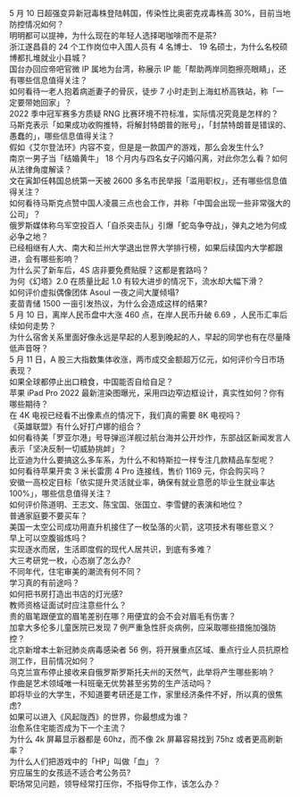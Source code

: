 5 月 10 日超强变异新冠毒株登陆韩国，传染性比奥密克戎毒株高 30%，目前当地防控情况如何？  
明明都可以提神，为什么现在的年轻人选择喝咖啡而不是茶?  
浙江遂昌县的 24 个工作岗位中入围人员有 4 名博士、 19 名硕士，为什么名校硕博都扎堆就业小县城？  
国台办回应帝吧官微 IP 属地为台湾，称展示 IP 能「帮助两岸同胞擦亮眼睛」，还有哪些信息值得关注？  
如何看待一老人抱着病逝妻子的骨灰，徒步 7 小时走到上海虹桥高铁站，称「一定要带她回家」？  
2022 季中冠军赛多方质疑 RNG 比赛环境不符标准，实际情况究竟是怎样的？  
马斯克表示「如果成功收购推特，将解封特朗普的账号」，「封禁特朗普是错误的、愚蠢的」，哪些信息值得关注？  
假如《艾尔登法环》内容不变，但是是一款国产的游戏，那么会发生什么?  
南京一男子当「结婚黄牛」 18 个月内与四名女子闪婚闪离，对此你怎么看？如何从法律角度解读？  
文在寅卸任韩国总统第一天被 2600 多名市民举报「滥用职权」，还有哪些信息值得关注？  
如何看待马斯克点赞中国人凌晨三点也会工作，并称「中国会出现一些非常强大的公司」？  
俄罗斯媒体称乌军空投百人「自杀突击队」引爆「蛇岛争夺战」，弹丸之地为何成必争之地？  
已经相继有人大、南大和兰州大学退出世界大学排行榜，如果后续国内大学都跟进，会有哪些影响？  
为什么买了新车后，4S 店非要免费贴膜？这都是套路吗？  
为何《幻塔》2.0 在质量比起 1.0 有较大进步的情况下，流水却大幅下滑？  
如何评价虚拟偶像团体 Asoul 一夜之间大厦倾塌?  
麦苗青储 1500 一亩引发热议，为什么会造成这样的结果?  
5 月 10 日，离岸人民币盘中大涨 460 点，在岸人民币升破 6.69 ，人民币汇率后续如何走势？  
为什么宿舍关系里面好像永远是早起的人惹到晚起的人，早起的同学也有在尽量降低声音呀？  
5 月 11 日，A 股三大指数集体收涨，两市成交金额超万亿元，如何评价今日市场表现？  
如果全球都停止出口粮食，中国能否自给自足？  
苹果 iPad Pro 2022 最新渲染图曝光，采用四边窄边框设计，真实性如何？你有哪些期待？  
在 4K 电视已经看不出像素点的情况下，我们真的需要 8K 电视吗？  
《英雄联盟》有什么好打卢娜的组合？  
如何看待美「罗亚尔港」号导弹巡洋舰过航台海并公开炒作，东部战区新闻发言人表示「坚决反制一切威胁挑衅」？  
比亚迪为什么要搞这么多车系，为什么不和特斯拉一样专注几款精品车型呢？  
如何看待苹果开卖 3 米长雷雳 4 Pro 连接线，售价 1169 元，你会购买吗？  
安徽一高校定目标「依实提升灵活就业率，确保有就业意愿的毕业生就业率达 100%」，哪些信息值得关注？  
如何评价陈道明、王志文、陈宝国、张国立、李雪健的表演和地位？  
普通家庭要不要买车？  
美国一太空公司成功用直升机接住了一枚坠落的火箭，这项技术有哪些意义？  
早上可以空腹锻炼吗？  
实现逐水而居，生活即度假的现代人居共识，到底有多难？  
大三考研党一枚，心态崩了怎么办?  
不同年代，住宅审美的潮流有何不同？  
学习真的有前途吗？  
如何把书房打造出书店的灯光感?  
教师资格证面试时应注意些什么？  
贵的眉笔跟便宜的眉笔差别在哪？用便宜的会不会对眉毛有伤害？  
加拿大多伦多儿童医院已发现 7 例严重急性肝炎病例，应采取哪些措施加强防控？  
北京新增本土新冠肺炎病毒感染者 56 例，将开展重点区域、重点行业人员抗原检测工作，目前情况如何？  
乌克兰宣布停止接收来自俄罗斯罗斯托夫州的天然气，此举将产生哪些影响？  
作曲是艺术领域唯一科班毫无优势甚至劣势的生产活动吗？  
即将毕业的大学生，不知道要考研还是工作，家里经济条件不好，所以真的很焦虑?  
如果可以进入《风起陇西》的世界，你最想成为谁？  
治愈系住宅能否成为下一个主流？  
为什么 4k 屏幕显示器都是 60hz，而不像 2k 屏幕容易找到 75hz 或者更高刷新率？  
为什么人们把游戏中的「HP」叫做「血」？  
穷应届生的女孩适不适合考公务员?  
职场常见问题，领导经常打压你，不指导你工作，该怎么办？  
